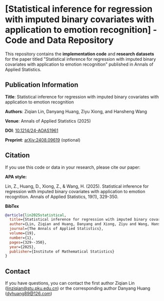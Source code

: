 # [Statistical inference for regression with imputed binary covariates with application to emotion recognition] - Code and Data Repository


This repository contains the **implementation code** and **research datasets** for the paper titled "Statistical inference for regression with imputed binary covariates with application to emotion recognition" published in Annals of Applied Statistics.

## Publication Information
**Title**: Statistical inference for regression with imputed binary covariates with application to emotion recognition 

**Authors**: Ziqian Lin, Danyang Huang, Ziyu Xiong, and Hansheng Wang

**Venue**: Annals of Applied Statistics (2025)  

**DOI**: [10.1214/24-AOAS1961](10.1214/24-AOAS1961)  

**Preprint**: [arXiv:2408.09619](https://arxiv.org/abs/2408.09619) (optional)


## Citation 

If you use this code or data in your research, please cite our paper:

**APA style:**

Lin, Z., Huang, D., Xiong, Z., & Wang, H. (2025). Statistical inference for regression with imputed binary covariates with application to emotion recognition. Annals of Applied Statistics, 19(1), 329-350.

**BibTex**

```bibtex
@article{lin2025statistical,
  title={Statistical inference for regression with imputed binary covariates with application to emotion recognition},
  author={Lin, Ziqian and Huang, Danyang and Xiong, Ziyu and Wang, Hansheng},
  journal={The Annals of Applied Statistics},
  volume={19},
  number={1},
  pages={329--350},
  year={2025},
  publisher={Institute of Mathematical Statistics}
}
```


## Contact
If you have questions, you can contact the first author Ziqian Lin (linziqian@stu.pku.edu.cn) or the corresponding author Danyang Huang (dyhuang89@126.com)
